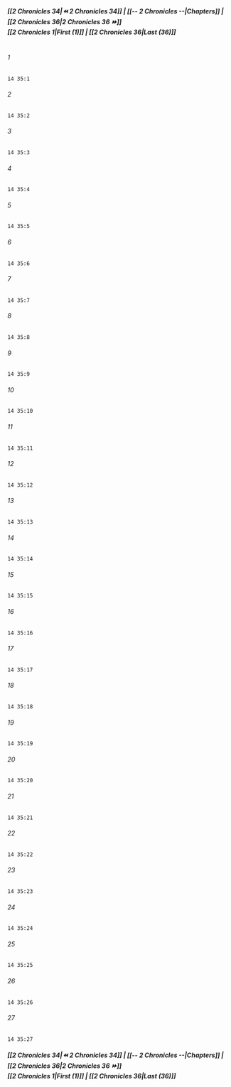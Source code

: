 
##### **[[2 Chronicles 34|⏪ 2 Chronicles 34]] | [[-- 2 Chronicles --|Chapters]] | [[2 Chronicles 36|2 Chronicles 36 ⏩]]**<br>**[[2 Chronicles 1|First (1)]] | [[2 Chronicles 36|Last (36)]]**<br><br>

###### 1
``` verse
14 35:1
```
###### 2
``` verse
14 35:2
```
###### 3
``` verse
14 35:3
```
###### 4
``` verse
14 35:4
```
###### 5
``` verse
14 35:5
```
###### 6
``` verse
14 35:6
```
###### 7
``` verse
14 35:7
```
###### 8
``` verse
14 35:8
```
###### 9
``` verse
14 35:9
```
###### 10
``` verse
14 35:10
```
###### 11
``` verse
14 35:11
```
###### 12
``` verse
14 35:12
```
###### 13
``` verse
14 35:13
```
###### 14
``` verse
14 35:14
```
###### 15
``` verse
14 35:15
```
###### 16
``` verse
14 35:16
```
###### 17
``` verse
14 35:17
```
###### 18
``` verse
14 35:18
```
###### 19
``` verse
14 35:19
```
###### 20
``` verse
14 35:20
```
###### 21
``` verse
14 35:21
```
###### 22
``` verse
14 35:22
```
###### 23
``` verse
14 35:23
```
###### 24
``` verse
14 35:24
```
###### 25
``` verse
14 35:25
```
###### 26
``` verse
14 35:26
```
###### 27
``` verse
14 35:27
```

##### **[[2 Chronicles 34|⏪ 2 Chronicles 34]] | [[-- 2 Chronicles --|Chapters]] | [[2 Chronicles 36|2 Chronicles 36 ⏩]]**<br>**[[2 Chronicles 1|First (1)]] | [[2 Chronicles 36|Last (36)]]**
